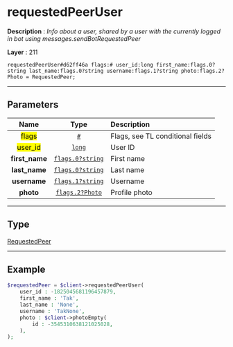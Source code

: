 # requestedPeerUser

**Description** : *Info about a user, shared by a user with the currently logged in bot using messages\.sendBotRequestedPeer*

**Layer** : 211

```tl
requestedPeerUser#d62ff46a flags:# user_id:long first_name:flags.0?string last_name:flags.0?string username:flags.1?string photo:flags.2?Photo = RequestedPeer;
```

---

## Parameters

| Name | Type | Description |
| :---: | :---: | :--- |
| <mark>flags</mark> | [`#`](type/#) | Flags, see TL conditional fields |
| <mark>user_id</mark> | [`long`](type/long) | User ID |
| **first_name** | [`flags.0?string`](type/string) | First name |
| **last_name** | [`flags.0?string`](type/string) | Last name |
| **username** | [`flags.1?string`](type/string) | Username |
| **photo** | [`flags.2?Photo`](type/Photo) | Profile photo |

---

## Type

[RequestedPeer](type/RequestedPeer)

---

## Example

```php
$requestedPeer = $client->requestedPeerUser(
	user_id : -1825045681196457879,
	first_name : 'Tak',
	last_name : 'None',
	username : 'TakNone',
	photo : $client->photoEmpty(
		id : -3545310638121025028,
	),
);
```